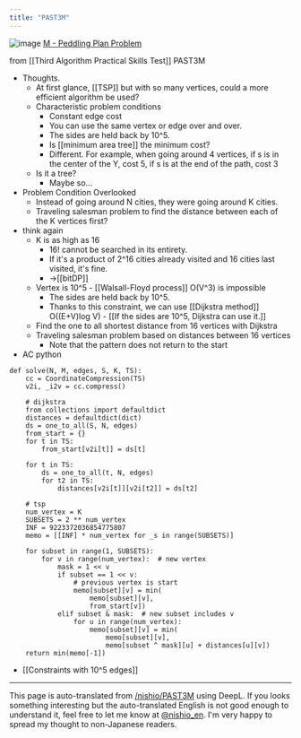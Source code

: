 ```yaml
---
title: "PAST3M"
---
```


![image](https://gyazo.com/03933bba41c9b05e4ac79210321a5771/thumb/1000)
[M - Peddling Plan Problem](https://atcoder.jp/contests/past202005-open/tasks/past202005_m)

from  [[Third Algorithm Practical Skills Test]]
PAST3M
- Thoughts.
    - At first glance, [[TSP]] but with so many vertices, could a more efficient algorithm be used?
    - Characteristic problem conditions
        - Constant edge cost
        - You can use the same vertex or edge over and over.
        - The sides are held back by 10^5.
        - Is [[minimum area tree]] the minimum cost?
        - Different. For example, when going around 4 vertices, if s is in the center of the Y, cost 5, if s is at the end of the path, cost 3
    - Is it a tree?
        - Maybe so...
- Problem Condition Overlooked
    - Instead of going around N cities, they were going around K cities.
    - Traveling salesman problem to find the distance between each of the K vertices first?
- think again
    - K is as high as 16
        - 16! cannot be searched in its entirety.
        - If it's a product of 2^16 cities already visited and 16 cities last visited, it's fine.
        - →[[bitDP]]
    - Vertex is 10^5
            - [[Walsall-Floyd process]] O(V^3) is impossible
        - The sides are held back by 10^5.
        - Thanks to this constraint, we can use [[Dijkstra method]] O((E+V)log V)
                - [[If the sides are 10^5, Dijkstra can use it.]]
    - Find the one to all shortest distance from 16 vertices with Dijkstra
    - Traveling salesman problem based on distances between 16 vertices
        - Note that the pattern does not return to the start
- AC
python

```
def solve(N, M, edges, S, K, TS):
    cc = CoordinateCompression(TS)
    v2i, _i2v = cc.compress()

    # dijkstra
    from collections import defaultdict
    distances = defaultdict(dict)
    ds = one_to_all(S, N, edges)
    from_start = {}
    for t in TS:
        from_start[v2i[t]] = ds[t]

    for t in TS:
        ds = one_to_all(t, N, edges)
        for t2 in TS:
            distances[v2i[t]][v2i[t2]] = ds[t2]

    # tsp
    num_vertex = K
    SUBSETS = 2 ** num_vertex
    INF = 9223372036854775807
    memo = [[INF] * num_vertex for _s in range(SUBSETS)]

    for subset in range(1, SUBSETS):
        for v in range(num_vertex):  # new vertex
            mask = 1 << v
            if subset == 1 << v:
                # previous vertex is start
                memo[subset][v] = min(
                    memo[subset][v],
                    from_start[v])
            elif subset & mask:  # new subset includes v
                for u in range(num_vertex):
                    memo[subset][v] = min(
                        memo[subset][v],
                        memo[subset ^ mask][u] + distances[u][v])
    return min(memo[-1])
```


- [[Constraints with 10^5 edges]]

---
This page is auto-translated from [/nishio/PAST3M](https://scrapbox.io/nishio/PAST3M) using DeepL. If you looks something interesting but the auto-translated English is not good enough to understand it, feel free to let me know at [@nishio_en](https://twitter.com/nishio_en). I'm very happy to spread my thought to non-Japanese readers.